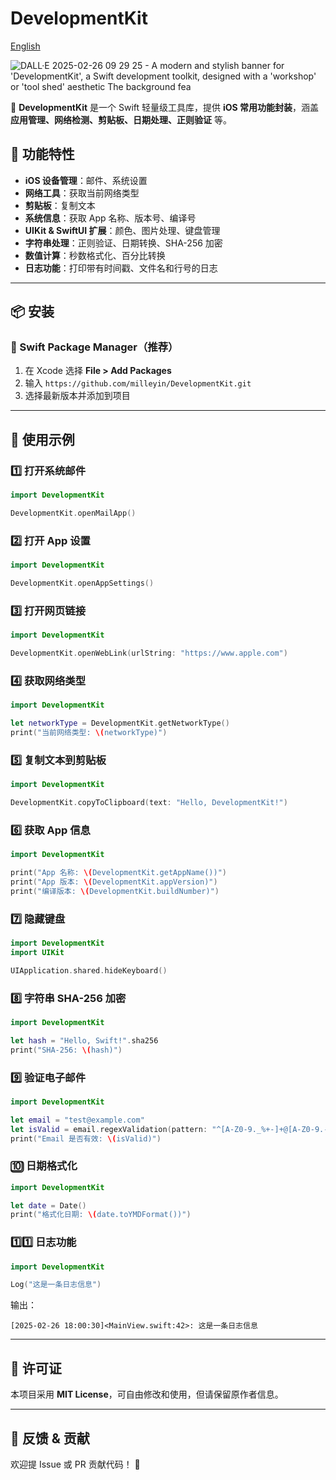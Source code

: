 # DevelopmentKit

[English](README.md)

![DALL·E 2025-02-26 09 29 25 - A modern and stylish banner for 'DevelopmentKit', a Swift development toolkit, designed with a 'workshop' or 'tool shed' aesthetic  The background fea](https://github.com/user-attachments/assets/62d9975b-9187-4af9-8df6-edca1a4963ec)

🚀 **DevelopmentKit** 是一个 Swift 轻量级工具库，提供 **iOS 常用功能封装**，涵盖 **应用管理、网络检测、剪贴板、日期处理、正则验证** 等。

## 📌 功能特性
- **iOS 设备管理**：邮件、系统设置
- **网络工具**：获取当前网络类型
- **剪贴板**：复制文本
- **系统信息**：获取 App 名称、版本号、编译号
- **UIKit & SwiftUI 扩展**：颜色、图片处理、键盘管理
- **字符串处理**：正则验证、日期转换、SHA-256 加密
- **数值计算**：秒数格式化、百分比转换
- **日志功能**：打印带有时间戳、文件名和行号的日志

---

## 📦 安装

### 🔹 Swift Package Manager（推荐）
1. 在 Xcode 选择 **File > Add Packages**
2. 输入 `https://github.com/milleyin/DevelopmentKit.git`
3. 选择最新版本并添加到项目

---

## 🚀 使用示例

### 1️⃣ **打开系统邮件**
```swift
import DevelopmentKit

DevelopmentKit.openMailApp()
```

### 2️⃣ **打开 App 设置**
```swift
import DevelopmentKit

DevelopmentKit.openAppSettings()
```

### 3️⃣ **打开网页链接**
```swift
import DevelopmentKit

DevelopmentKit.openWebLink(urlString: "https://www.apple.com")
```

### 4️⃣ **获取网络类型**
```swift
import DevelopmentKit

let networkType = DevelopmentKit.getNetworkType()
print("当前网络类型: \(networkType)")
```

### 5️⃣ **复制文本到剪贴板**
```swift
import DevelopmentKit

DevelopmentKit.copyToClipboard(text: "Hello, DevelopmentKit!")
```

### 6️⃣ **获取 App 信息**
```swift
import DevelopmentKit

print("App 名称: \(DevelopmentKit.getAppName())")
print("App 版本: \(DevelopmentKit.appVersion)")
print("编译版本: \(DevelopmentKit.buildNumber)")
```

### 7️⃣ **隐藏键盘**
```swift
import DevelopmentKit
import UIKit

UIApplication.shared.hideKeyboard()
```

### 8️⃣ **字符串 SHA-256 加密**
```swift
import DevelopmentKit

let hash = "Hello, Swift!".sha256
print("SHA-256: \(hash)")
```

### 9️⃣ **验证电子邮件**
```swift
import DevelopmentKit

let email = "test@example.com"
let isValid = email.regexValidation(pattern: "^[A-Z0-9._%+-]+@[A-Z0-9.-]+\\.[A-Z]{2,}$")
print("Email 是否有效: \(isValid)")
```

### 🔟 **日期格式化**
```swift
import DevelopmentKit

let date = Date()
print("格式化日期: \(date.toYMDFormat())")
```

### 1️⃣1️⃣ **日志功能**

```swift
import DevelopmentKit

Log("这是一条日志信息")
```

输出：

```
[2025-02-26 18:00:30]<MainView.swift:42>: 这是一条日志信息
```

---

## 📄 许可证
本项目采用 **MIT License**，可自由修改和使用，但请保留原作者信息。

---

## 💬 反馈 & 贡献
欢迎提 Issue 或 PR 贡献代码！ 🙌
